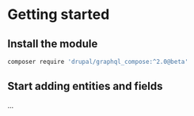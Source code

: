 # Getting started

## Install the module

```bash
composer require 'drupal/graphql_compose:^2.0@beta'
```

## Start adding entities and fields

...
